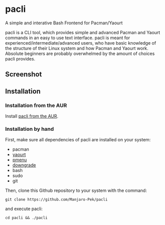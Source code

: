 # pacli
A simple and interative Bash Frontend for Pacman/Yaourt

pacli is a CLI tool, which provides simple and advanced Pacman and Yaourt commands in an easy to use text interface. 
pacli is meant for experienced/intermediate/advanced users, who have basic knowledge of the structure of their Linux system and how Pacman and Yaourt work. Absolute beginners are probably overwhelmed by the amount of choices pacli provides.

## Screenshot


## Installation

### Installation from the AUR
Install [pacli from the AUR](https://aur.archlinux.org/packages/pacli/).

### Installation by hand
First, make sure all dependencies of pacli are installed on your system:
- pacman
- [yaourt](https://wiki.archlinux.org/index.php/Yaourt)
- [pmenu](https://aur.archlinux.org/packages/pmenu/)
- [downgrade](https://aur.archlinux.org/packages/downgrade/)
- bash
- sudo
- git

Then, clone this Github repository to your system with the command:
```
git clone https://github.com/Manjaro-Pek/pacli
```
and execute pacli:
```
cd pacli && ./pacli
```
